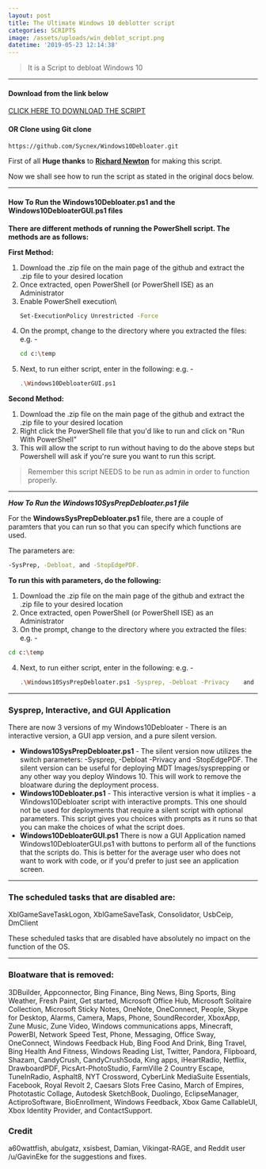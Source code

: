 ```yaml
---
layout: post
title: The Ultimate Windows 10 deblotter script
categories: SCRIPTS
image: /assets/uploads/win_deblot_script.png
datetime: '2019-05-23 12:14:38'
---
```


> It is a Script to debloat Windows 10

- - -

#### Download from the link below

[CLICK HERE TO DOWNLOAD THE SCRIPT](https://github.com/Sycnex/Windows10Debloater/archive/master.zip)

#### OR Clone using Git clone

```bash
https://github.com/Sycnex/Windows10Debloater.git
```

First of all **Huge thanks** to [**Richard Newton**](https://github.com/Sycnex) for making this script.

Now we shall see how to run the script as stated in the original docs below.

- - -

#### How To Run the Windows10Debloater.ps1 and the Windows10DebloaterGUI.ps1 files

**There are different methods of running the PowerShell script. The methods are as follows:**

**First Method:**

1. Download the .zip file on the main page of the github and extract the .zip file to your desired location
2. Once extracted, open PowerShell (or PowerShell ISE) as an Administrator
3. Enable PowerShell execution\
   ```bash
   Set-ExecutionPolicy Unrestricted -Force
   ```
4. On the prompt, change to the directory where you extracted the files:
   e.g. - 
   ```bash
   cd c:\temp
   ```
5. Next, to run either script, enter in the following:
   e.g. - 
   ```bash
   .\Windows10DebloaterGUI.ps1
   ```

**Second Method:**

1. Download the .zip file on the main page of the github and extract the .zip file to your desired location
2. Right click the PowerShell file that you'd like to run and click on "Run With PowerShell"
3. This will allow the script to run without having to do the above steps but Powershell will ask if you're sure you want to run this script.

> Remember this script NEEDS to be run as admin in order to function properly.

- - -

_**How To Run the Windows10SysPrepDebloater.ps1 file**_

For the **WindowsSysPrepDebloater.ps1** file, there are a couple of paramters that you can run so that you can specify which functions are used. 

The parameters are: 

```bash
-SysPrep, -Debloat, and -StopEdgePDF.
```

**To run this with parameters, do the following:**

1. Download the .zip file on the main page of the github and extract the .zip file to your desired location
2. Once extracted, open PowerShell (or PowerShell ISE) as an Administrator
3. On the prompt, change to the directory where you extracted the files:
   e.g. - 

```bash
cd c:\temp
```

4. Next, to run either script, enter in the following:
   e.g. - 
   ```bash
   .\Windows10SysPrepDebloater.ps1 -Sysprep, -Debloat -Privacy    and -StopEdgePDF
   ```

- - -

### Sysprep, Interactive, and GUI Application

There are now 3 versions of my Windows10Debloater - There is an interactive version, a GUI app version, and a pure silent version.

* **Windows10SysPrepDebloater.ps1** - The silent version now utilizes the switch parameters: -Sysprep, -Debloat -Privacy and -StopEdgePDF. The silent version can be useful for deploying MDT Images/sysprepping or any other way you deploy Windows 10. This will work to remove the bloatware during the deployment process.
* **Windows10Debloater.ps1** - This interactive version is what it implies - a Windows10Debloater script with interactive prompts. This one should not be used for deployments that require a silent script with optional parameters. This script gives you choices with prompts as it runs so that you can make the choices of what the script does.
* **Windows10DebloaterGUI.ps1** There is now a GUI Application named Windows10DebloaterGUI.ps1 with buttons to perform all of the functions that the scripts do. This is better for the average user who does not want to work with code, or if you'd prefer to just see an application screen. 

- - -

### The scheduled tasks that are disabled are:

XblGameSaveTaskLogon,
XblGameSaveTask,
Consolidator,
UsbCeip,
DmClient

These scheduled tasks that are disabled have absolutely no impact on the function of the OS.

- - -

### Bloatware that is removed:

3DBuilder,
Appconnector,
Bing Finance,
Bing News,
Bing Sports,
Bing Weather,
Fresh Paint,
Get started,
Microsoft Office Hub,
Microsoft Solitaire Collection,
Microsoft Sticky Notes,
OneNote,
OneConnect,
People,
Skype for Desktop,
Alarms,
Camera,
Maps,
Phone,
SoundRecorder,
XboxApp,
Zune Music,
Zune Video,
Windows communications apps,
Minecraft,
PowerBI,
Network Speed Test,
Phone,
Messaging,
Office Sway,
OneConnect,
Windows Feedback Hub,
Bing Food And Drink,
Bing Travel,
Bing Health And Fitness,
Windows Reading List,
Twitter,
Pandora,
Flipboard,
Shazam,
CandyCrush,
CandyCrushSoda,
King apps,
iHeartRadio,
Netflix,
DrawboardPDF,
PicsArt-PhotoStudio,
FarmVille 2 Country Escape,
TuneInRadio,
Asphalt8,
NYT Crossword,
CyberLink MediaSuite Essentials,
Facebook,
Royal Revolt 2,
Caesars Slots Free Casino,
March of Empires,
Phototastic Collage,
Autodesk SketchBook,
Duolingo,
EclipseManager,
ActiproSoftware,
BioEnrollment,
Windows Feedback,
Xbox Game CallableUI,
Xbox Identity Provider, and
ContactSupport.

### Credit

a60wattfish, abulgatz, xsisbest, Damian, Vikingat-RAGE, and Reddit user /u/GavinEke for the suggestions and fixes.
